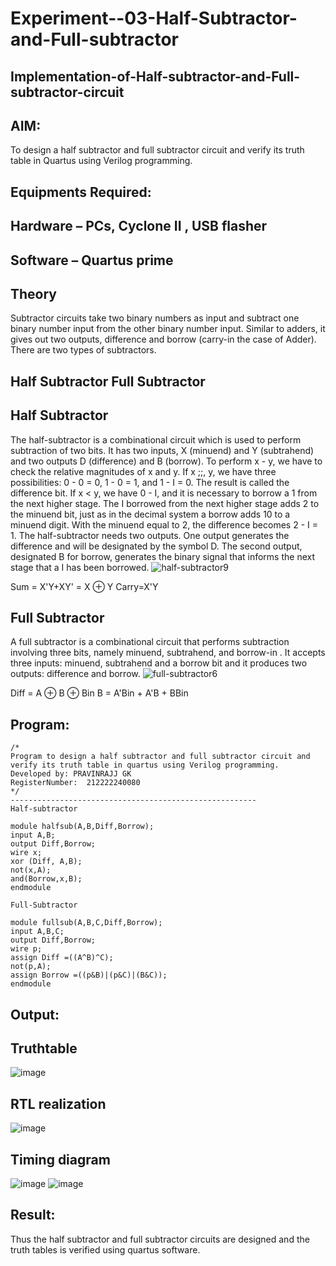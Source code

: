 # Experiment--03-Half-Subtractor-and-Full-subtractor
## Implementation-of-Half-subtractor-and-Full-subtractor-circuit
## AIM:
To design a half subtractor and full subtractor circuit and verify its truth table in Quartus using Verilog programming.

## Equipments Required:
## Hardware – PCs, Cyclone II , USB flasher
## Software – Quartus prime
## Theory
Subtractor circuits take two binary numbers as input and subtract one binary number input from the other binary number input. Similar to adders, it gives out two outputs, difference and borrow (carry-in the case of Adder). There are two types of subtractors.

## Half Subtractor Full Subtractor
## Half Subtractor
The half-subtractor is a combinational circuit which is used to perform subtraction of two bits. It has two inputs, X (minuend) and Y (subtrahend) and two outputs D (difference) and B (borrow). To perform x - y, we have to check the relative magnitudes of x and y. If x ;;, y, we have three possibilities: 0 - 0 = 0, 1 - 0 = 1, and 1 - I = 0. The result is called the difference bit. If x < y, we have 0 - I, and it is necessary to borrow a 1 from the next higher stage. The I borrowed from the next higher stage adds 2 to the minuend bit, just as in the decimal system a borrow adds 10 to a minuend digit. With the minuend equal to 2, the difference becomes 2 - I = 1. The half-subtractor needs two outputs. One output generates the difference and will be designated by the symbol D. The second output, designated B for borrow, generates the binary signal that informs the next stage that a I has been borrowed.
![half-subtractor9](https://user-images.githubusercontent.com/36288975/166112538-58c3bc7c-ee5d-4e6a-ac8d-8e8328efe27a.png)


Sum = X'Y+XY' = X ⊕ Y
Carry=X'Y

## Full Subtractor
A full subtractor is a combinational circuit that performs subtraction involving three bits, namely minuend, subtrahend, and borrow-in . It accepts three inputs: minuend, subtrahend and a borrow bit and it produces two outputs: difference and borrow. 
![full-subtractor6](https://user-images.githubusercontent.com/36288975/166112541-24c68359-3de8-4674-ae22-8272ffc385ed.png)


Diff = A ⊕ B ⊕ Bin B = A'Bin + A'B + BBin

## Program:
```
/*
Program to design a half subtractor and full subtractor circuit and verify its truth table in quartus using Verilog programming.
Developed by: PRAVINRAJJ GK
RegisterNumber:  212222240080
*/
-------------------------------------------------------
Half-subtractor

module halfsub(A,B,Diff,Borrow);
input A,B;
output Diff,Borrow;
wire x;
xor (Diff, A,B);
not(x,A);
and(Borrow,x,B);
endmodule

Full-Subtractor

module fullsub(A,B,C,Diff,Borrow);
input A,B,C;
output Diff,Borrow;
wire p;
assign Diff =((A^B)^C);
not(p,A);
assign Borrow =((p&B)|(p&C)|(B&C));
endmodule

```
## Output:

## Truthtable
![image](https://user-images.githubusercontent.com/117917674/229161275-8ba99c8c-cda1-49fe-998f-77c50fd00f33.png)


##  RTL realization
![image](https://user-images.githubusercontent.com/117917674/229161577-44186770-fe0d-4818-9676-774e57f512fd.png)

## Timing diagram 
![image](https://user-images.githubusercontent.com/117917674/229161711-5f666dba-049b-4db8-b961-85e672ee2311.png)
![image](https://user-images.githubusercontent.com/117917674/229161822-1bc1ed19-aa67-4f5a-a3e1-e4e90052bc6e.png)

## Result:
Thus the half subtractor and full subtractor circuits are designed and the truth tables is verified using quartus software.
